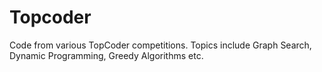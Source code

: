 # Topcoder
Code from various TopCoder competitions. Topics include Graph Search, Dynamic Programming, Greedy Algorithms etc.
